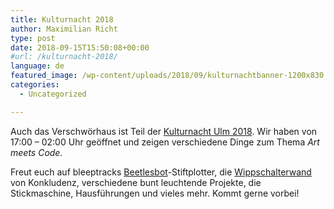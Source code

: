 ```yaml
---
title: Kulturnacht 2018
author: Maximilian Richt
type: post
date: 2018-09-15T15:50:08+00:00
#url: /kulturnacht-2018/
language: de
featured_image: /wp-content/uploads/2018/09/kulturnachtbanner-1200x830.jpg
categories:
  - Uncategorized

---
```

Auch das Verschwörhaus ist Teil der [Kulturnacht Ulm 2018][1]. Wir haben von 17:00 &#8211; 02:00 Uhr geöffnet und zeigen verschiedene Dinge zum Thema _Art meets Code._

Freut euch auf bleeptracks [Beetlesbot][2]-Stiftplotter, die [Wippschalterwand][3] von Konkludenz, verschiedene bunt leuchtende Projekte, die Stickmaschine, Hausführungen und vieles mehr. Kommt gerne vorbei!

 [1]: https://www.kultur-in-ulm.de/web/kulturnacht/index.php
 [2]: https://beetles.bleeptrack.de
 [3]: https://konkludenz.de/wippschalterwand/
